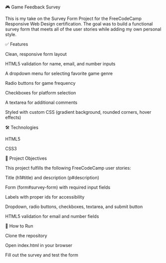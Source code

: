 🎮 Game Feedback Survey

This is my take on the Survey Form Project for the FreeCodeCamp Responsive Web Design certification. The goal was to build a functional survey form that meets all of the user stories while adding my own personal style.

✅ Features

Clean, responsive form layout

HTML5 validation for name, email, and number inputs

A dropdown menu for selecting favorite game genre

Radio buttons for game frequency

Checkboxes for platform selection

A textarea for additional comments

Styled with custom CSS (gradient background, rounded corners, hover effects)

🛠️ Technologies

HTML5

CSS3

📌 Project Objectives

This project fulfills the following FreeCodeCamp user stories:

Title (h1#title) and description (p#description)

Form (form#survey-form) with required input fields

Labels with proper ids for accessibility

Dropdown, radio buttons, checkboxes, textarea, and submit button

HTML5 validation for email and number fields

🚀 How to Run

Clone the repository

Open index.html in your browser

Fill out the survey and test the form
